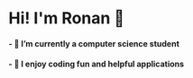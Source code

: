 # Hi! I'm Ronan 👋

#### - 🌱 I’m currently a computer science student
#### - 👀 I enjoy coding fun and helpful applications
